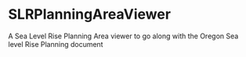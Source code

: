 # SLRPlanningAreaViewer

A Sea Level Rise Planning Area viewer to go along with the Oregon Sea level Rise Planning document


